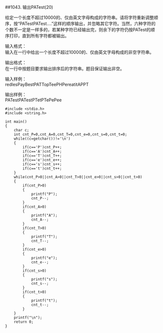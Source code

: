 ##1043. 输出PATest(20)  

给定一个长度不超过10000的、仅由英文字母构成的字符串。请将字符重新调整顺序，按“PATestPATest....”这样的顺序输出，并忽略其它字符。当然，六种字符的个数不一定是一样多的，若某种字符已经输出完，则余下的字符仍按PATest的顺序打印，直到所有字符都被输出。  

输入格式：  
输入在一行中给出一个长度不超过10000的、仅由英文字母构成的非空字符串。  

输出格式：  
在一行中按题目要求输出排序后的字符串。题目保证输出非空。 

输入样例：  
redlesPayBestPATTopTeePHPereatitAPPT  

输出样例：  
PATestPATestPTetPTePePee  

	#include <stdio.h>
	#include <string.h>
	
	int main()
	{
		char c;
		int cnt_P=0,cnt_A=0,cnt_T=0,cnt_e=0,cnt_s=0,cnt_t=0;
		while((c=getchar())!='\n')
		{
			if(c=='P')cnt_P++;
			if(c=='A')cnt_A++;
			if(c=='T')cnt_T++;
			if(c=='e')cnt_e++;
			if(c=='s')cnt_s++;
			if(c=='t')cnt_t++;
		}
		while(cnt_P>0||cnt_A>0||cnt_T>0||cnt_e>0||cnt_s>0||cnt_t>0)
		{
			if(cnt_P>0)
			{
				printf("P");
				cnt_P--;
			}
			if(cnt_A>0)
			{
				printf("A");
				cnt_A--;
			}	
			if(cnt_T>0)
			{
				printf("T");
				cnt_T--;
			}	
			if(cnt_e>0)
			{
				printf("e");
				cnt_e--;
			}
			if(cnt_s>0)
			{
				printf("s");
				cnt_s--;
			}	
			if(cnt_t>0)
			{
				printf("t");
				cnt_t--;
			}							
		}
		printf("\n");
		return 0;
	}